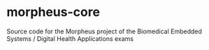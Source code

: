 # morpheus-core
Source code for the Morpheus project of the Biomedical Embedded Systems / Digital Health Applications exams
